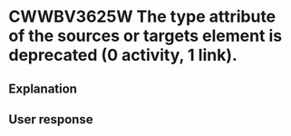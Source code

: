 # CWWBV3625W The type attribute of the sources or targets element is deprecated (0 activity, 1 link).

## Explanation

## User response